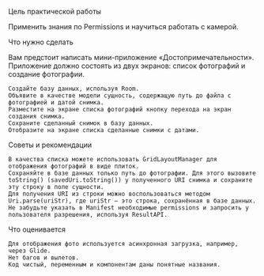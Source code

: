 
Цель практической работы

Применить знания по Permissions и научиться работать с камерой.


Что нужно сделать

Вам предстоит написать мини-приложение «Достопримечательности». Приложение должно состоять из двух экранов: список фотографий и создание фотографии.

    Создайте базу данных, используя Room.
    Объявите в качестве модели сущность, содержащую путь до файла с фотографией и датой снимка.
    Разместите на экране списка фотографий кнопку перехода на экран создания снимка.
    Сохраните сделанный снимок в базу данных.
    Отобразите на экране списка сделанные снимки с датами.


Советы и рекомендации

    В качества списка можете использовать GridLayoutManager для отображения фотографий в виде плиток.
    Сохраняйте в базе данных только путь до фотографии. Для этого вызовите toString() (savedUri.toString()) у полученного URI снимка и сохраните эту строку в поле сущности.
    Для получения URI из строки можно воспользоваться методом Uri.parse(uriStr), где uriStr — это строка, сохранённая в базе данных.
    Не забудьте указать в Manifest необходимые permissions и запросить у пользователя разрешения, используя ResultAPI.


Что оценивается

    Для отображения фото используется асинхронная загрузка, например, через Glide.
    Нет багов и вылетов.
    Код чистый, переменным и компонентам даны понятные названия.